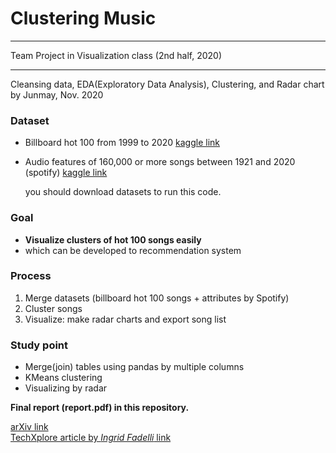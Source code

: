 # Clustering Music
---

Team Project in Visualization class (2nd half, 2020)

---
Cleansing data, EDA(Exploratory Data Analysis), Clustering, and Radar chart by Junmay, Nov. 2020   


### Dataset
- Billboard hot 100 from 1999 to 2020 [kaggle link](https://www.kaggle.com/danield2255/data-on-songs-from-billboard-19992019)
- Audio features of 160,000 or more songs between 1921 and 2020 (spotify) [kaggle link](https://www.kaggle.com/yamaerenay/spotify-dataset-19212020-160k-tracks)
  
    you should download datasets to run this code.

### Goal
- **Visualize clusters of hot 100 songs easily**
- which can be developed to recommendation system

### Process
1. Merge datasets (billboard hot 100 songs + attributes by Spotify)
2. Cluster songs
3. Visualize: make radar charts and export song list

### Study point
- Merge(join) tables using pandas by multiple columns
- KMeans clustering
- Visualizing by radar


**Final report (report.pdf) in this repository.**

[arXiv link](https://arxiv.org/abs/2102.13350)   
[TechXplore article by *Ingrid Fadelli* link](https://techxplore.com/news/2021-03-music-circles-interactive-visualization-tool.html)  


```python

```
